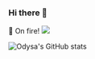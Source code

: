 ### Hi there 👋

👀 On fire! ![](https://komarev.com/ghpvc/?username=odysa)

![Odysa's GitHub stats](https://github-readme-stats.vercel.app/api?username=odysa&hide=contribs,prs)
